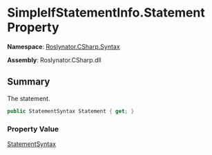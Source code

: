# SimpleIfStatementInfo\.Statement Property

**Namespace**: [Roslynator.CSharp.Syntax](../../README.md)

**Assembly**: Roslynator\.CSharp\.dll

## Summary

The statement\.

```csharp
public StatementSyntax Statement { get; }
```

### Property Value

[StatementSyntax](https://docs.microsoft.com/en-us/dotnet/api/microsoft.codeanalysis.csharp.syntax.statementsyntax)

